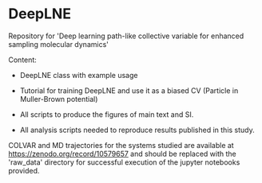 # DeepLNE
Repository for 'Deep learning path-like collective variable for enhanced sampling molecular dynamics'

Content:

- DeepLNE class with example usage

- Tutorial for training DeepLNE and use it as a biased CV (Particle in Muller-Brown potential)

- All scripts to produce the figures of main text and SI.
- All analysis scripts needed to reproduce results published in this study.

COLVAR and MD trajectories for the systems studied are available at https://zenodo.org/record/10579657 and should be replaced with the 'raw_data' directory for successful execution of the jupyter notebooks provided.
